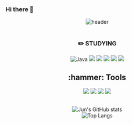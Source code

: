 ### Hi there 👋

<!--
**xax219/xax219** is a ✨ _special_ ✨ repository because its `README.md` (this file) appears on your GitHub profile.

Here are some ideas to get you started:

- 🔭 I’m currently working on ...
- 🌱 I’m currently learning ...
- 👯 I’m looking to collaborate on ...
- 🤔 I’m looking for help with ...
- 💬 Ask me about ...
- 📫 How to reach me: ...
- 😄 Pronouns: ...
- ⚡ Fun fact: ...
-->

<div align="center">


![header](https://capsule-render.vercel.app/api?type=Waving&color=auto&height=300&section=header&text=%20HyungJunMin&fontSize=90)
<br/>
<br/>

### :pencil2: STUDYING
![Java](https://img.shields.io/badge/Java-FF9A00.svg?&style=flat&logo=Java&logoColor=white) 
<img src="https://img.shields.io/badge/Kotlin-7F52FF?style=flat&logo=kotlin&logoColor=white"/> 
<img src="https://img.shields.io/badge/Android-3DDC84?style=flat&logo=android&logoColor=white"/> 
<img src="https://img.shields.io/badge/JetpackCompose-4285F4?style=flat&logo=jetpackcompose&logoColor=white"/>
<img src="https://img.shields.io/badge/Python-3776AB?style=flat&logo=Python&logoColor=white"/>
<img src="https://img.shields.io/badge/Flutter-02569B?style=flat&logo=Flutter&logoColor=white"/>

<h2>:hammer: Tools </h2>
<img src="https://img.shields.io/badge/AndroidStudio-3DDC84?style=flat&logo=AndroidStudio&logoColor=white"/>
<img src="https://img.shields.io/badge/VisualStudio-5C2D91?style=flat&logo=VisualStudio&logoColor=white"/>
<img src="https://img.shields.io/badge/IntellijIDEA-000000?style=flat&logo=IntellijIDEA&logoColor=white"/>
<img src="https://img.shields.io/badge/FireBase-FFCA28?style=flat&logo=FireBase&logoColor=white"/>

<br/>
<br/>

![Jun's GitHub stats](https://github-readme-stats.vercel.app/api?username=xax219&show_icons=true&theme=highcontrast&hide=java,python,html)  
![Top Langs](https://github-readme-stats.vercel.app/api/top-langs/?username=xax219&layout=compact&theme=synthwave&hide=java,python,html)



</div>
